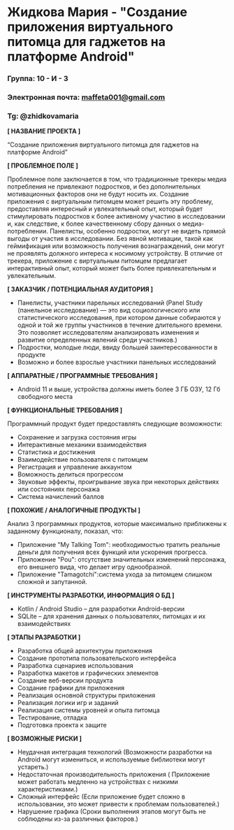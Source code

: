 # Жидкова Мария - "Создание приложения виртуального питомца для гаджетов на платформе Android"

### Группа: 10 - И - 3
### Электронная почта: maffeta001@gmail.com
### Tg: @zhidkovamaria


**[ НАЗВАНИЕ ПРОЕКТА ]**

“Создание приложения виртуального питомца для гаджетов на платформе Android”

**[ ПРОБЛЕМНОЕ ПОЛЕ ]**

Проблемное поле заключается в том, что традиционные трекеры медиа потребления не привлекают подростков, и без дополнительных мотивационных факторов они не будут носить их. Создание приложения с виртуальным питомцем может решить эту проблему, предоставляя интересный и увлекательный опыт, который будет стимулировать подростков к более активному участию в исследовании и, как следствие, к более качественному сбору данных о медиа-потреблении.
Панелисты, особенно подростки, могут не видеть прямой выгоды от участия в исследовании. Без явной мотивации, такой как геймификация или возможность получения вознаграждений, они могут не проявлять должного интереса к носимому устройству. В отличие от трекера, приложение с виртуальным питомцем предлагает интерактивный опыт, который может быть более привлекательным и увлекательным.

**[ ЗАКАЗЧИК / ПОТЕНЦИАЛЬНАЯ АУДИТОРИЯ ]**

* Панелисты, участники парельных исследований (Panel Study (панельное исследование) — это вид социологического или статистического исследования, при котором данные собираются у одной и той же группы участников в течение длительного времени. Это позволяет исследователям анализировать изменения и развитие определенных явлений среди участников.)
* Подростки, молодые люди, ввиду большей заинтересованности в продукте
* Возможно и более взрослые участники панельных исследований 

**[ АППАРАТНЫЕ / ПРОГРАММНЫЕ ТРЕБОВАНИЯ ]** 

* Android 11 и выше, устройства должны иметь более 3 ГБ ОЗУ, 12 Гб свободного места

**[ ФУНКЦИОНАЛЬНЫЕ ТРЕБОВАНИЯ ]**

Программный продукт будет предоставлять следующие возможности:

* Сохранение и загрузка состояния игры
* Интерактивные механики взаимодействия
* Статистика и достижения
* Взаимодействие пользователя с питомцем
* Регистрация и управление аккаунтом
* Воможность делиться прогрессом 
* Звуковые эффекты, проигрывание звука при некоторых действиях или состояниях персонажа
* Система начислений баллов

**[ ПОХОЖИЕ / АНАЛОГИЧНЫЕ ПРОДУКТЫ ]**

Анализ 3 программных продуктов, которые максимально приближены к заданному функционалу, показал, что:

* Приложение "My Talking Tom": необходимостью тратить реальные деньги для получения всех функций или ускорения прогресса.
* Приложение "Pou": отсутствие значительных изменений персонажа, его внешнего вида, что делает игру однообразной.
* Приложение "Tamagotchi":система ухода за питомцем слишком сложной и запутанной.

**[ ИНСТРУМЕНТЫ РАЗРАБОТКИ, ИНФОРМАЦИЯ О БД ]**

* Kotlin / Android Studio – для разработки Android-версии
* SQLite – для хранения данных о пользователях, питомцах и их взаимодействиях
  

**[ ЭТАПЫ РАЗРАБОТКИ ]**

*	Разработка общей архитектуры приложения
*	Создание прототипа пользовательского интерфейса
*	Разработка сценариев использования
*	Разработка макетов и графических элементов
*	Создание веб-версии продукта
*	Создание графики для приложения
*	Реализация основной структуры приложения
*	Реализация логики игр и заданий
*	Реализация системы уровней и опыта питомца
*	Тестирование, отладка
*	Подготовка проекта к защите

**[ ВОЗМОЖНЫЕ РИСКИ ]**

* Неудачная интеграция технологий (Возможности разработки на Android могут измениться, и используемые библиотеки могут устареть.)
* Недостаточная производительность приложения ( Приложение может работать медленно на устройствах с низкими характеристиками.)
* Сложный интерфейс (Если приложение будет сложно в использовании, это может привести к проблемам пользователей.)
* Нарушение графика (Сроки выполнения этапов могут быть не соблюдены из-за различных факторов.)
